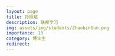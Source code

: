 ```yaml
---
layout: page
title: 孙照斌
description: 联邦学习
img: assets/img/students/ZhaobinSun.png
importance: 13
category: 博士生
redirect: 
---
```

